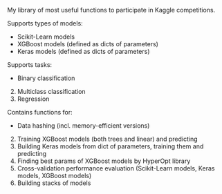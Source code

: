 My library of most useful functions to participate in Kaggle competitions. 

Supports types of models: 
*	Scikit-Learn models
* XGBoost models (defined as dicts of parameters)
* Keras models (defined as dicts of parameters)

Supports tasks:
*	Binary classification
2.	Multiclass classification
3.	Regression

Contains functions for:
* Data hashing (incl. memory-efficient versions)
2. Training XGBoost models (both trees and linear) and predicting
3. Building Keras models from dict of parameters, training them and predicting
4. Finding best params of XGBoost models by HyperOpt library
5. Cross-validation performance evaluation (Scikit-Learn models, Keras models, XGBoost models)
6. Building stacks of models
